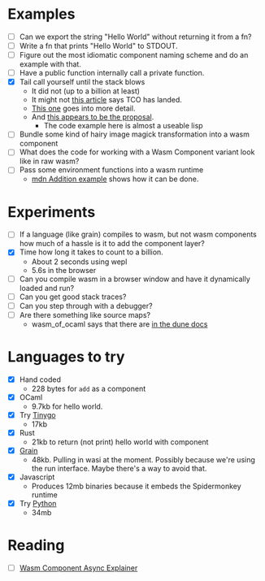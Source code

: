 # Examples

- [ ] Can we export the string "Hello World" without returning it from a fn?
- [ ] Write a fn that prints "Hello World" to STDOUT.
- [ ] Figure out the most idiomatic component naming scheme and do an example with that.
- [ ] Have a public function internally call a private function.
- [x] Tail call yourself until the stack blows
  - It did not (up to a billion at least)
  - It might not [this article](https://web.dev/blog/wasmgc-wasm-tail-call-optimizations-baseline) says TCO has landed.
  - [This one](https://v8.dev/blog/wasm-tail-call) goes into more detail.
  - And [this appears to be the proposal](https://github.com/WebAssembly/tail-call/blob/main/proposals/tail-call/Overview.md).
    - The code example here is almost a useable lisp
- [ ] Bundle some kind of hairy image magick transformation into a wasm component
- [ ] What does the code for working with a Wasm Component variant look like in raw wasm?
- [ ] Pass some environment functions into a wasm runtime
  - [mdn Addition example](https://developer.mozilla.org/en-US/docs/WebAssembly/Reference/Numeric/Addition) shows how it can be done.

# Experiments

- [ ] If a language (like grain) compiles to wasm, but not wasm components how much of a hassle is it to add the component layer?
- [x] Time how long it takes to count to a billion.
  - About 2 seconds using wepl
  - 5.6s in the browser
- [ ] Can you compile wasm in a browser window and have it dynamically loaded and run?
- [ ] Can you get good stack traces?
- [ ] Can you step through with a debugger?
- [ ] Are there something like source maps?
  - wasm_of_ocaml says that there are [in the dune docs](https://dune.readthedocs.io/en/latest/wasmoo.html)

# Languages to try

- [x] Hand coded
  - 228 bytes for `add` as a component
- [x] OCaml
  - 9.7kb for hello world.
- [x] Try [Tinygo](https://github.com/bytecodealliance/go-modules)
  - 17kb
- [x] Rust
  - 21kb to return (not print) hello world with component
- [x] [Grain](http://grain-lang.org)
  - 48kb. Pulling in wasi at the moment. Possibly because we're using the run interface. Maybe there's a way to avoid that.
- [x] Javascript
  - Produces 12mb binaries because it embeds the Spidermonkey runtime
- [x] Try [Python](https://github.com/bytecodealliance/componentize-py)
  - 34mb

# Reading

- [ ] [Wasm Component Async Explainer](https://github.com/WebAssembly/component-model/blob/main/design/mvp/Async.md#streams-and-futures)
